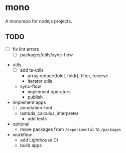 # mono

A monorepo for nodejs projects.

## TODO

-   [ ] fix lint errors
    -   [ ] packages/utils/sync-flow
-   utils
    -   [ ] add ts-utils
        -   array reduce(foldl, foldr), filter, reverse
        -   iterator utils
    -   sync-flow
        -   implement operators
        -   publish
-   implement apps
    -   [ ] annotation-tool
    -   lambda_calculus_interpreter
        -   add tests
-   optional
    -   move packages from `/experimental` to `/packages`
-   workflow
    -   add Lighthouse CI
    -   build apps
